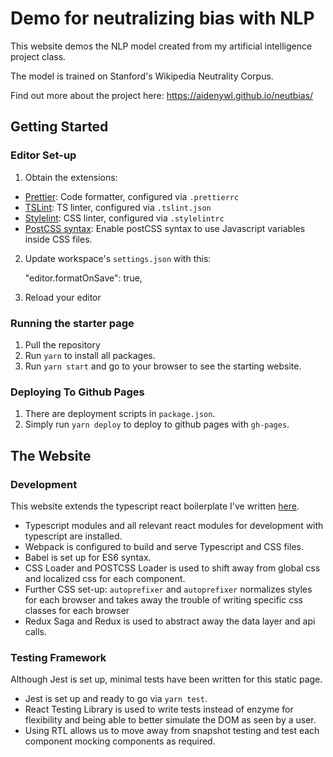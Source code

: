 # Demo for neutralizing bias with NLP

This website demos the NLP model created from my artificial intelligence project class.

The model is trained on Stanford's Wikipedia Neutrality Corpus.

Find out more about the project here: https://aidenywl.github.io/neutbias/

## Getting Started

### Editor Set-up

1. Obtain the extensions:

- [Prettier](https://marketplace.visualstudio.com/items?itemName=esbenp.prettier-vscode): Code formatter, configured via `.prettierrc`
- [TSLint](https://marketplace.visualstudio.com/items?itemName=ms-vscode.vscode-typescript-tslint-plugin): TS linter, configured via `.tslint.json`
- [Stylelint](https://marketplace.visualstudio.com/items?itemName=stylelint.vscode-stylelint): CSS linter, configured via `.stylelintrc`
- [PostCSS syntax](https://marketplace.visualstudio.com/items?itemName=ricard.PostCSS): Enable postCSS syntax to use Javascript variables inside CSS files.

2. Update workspace's `settings.json` with this:

   "editor.formatOnSave": true,

3. Reload your editor

### Running the starter page

1. Pull the repository
2. Run `yarn` to install all packages.
3. Run `yarn start` and go to your browser to see the starting website.

### Deploying To Github Pages

1. There are deployment scripts in `package.json`.
2. Simply run `yarn deploy` to deploy to github pages with `gh-pages`.

## The Website

### Development

This website extends the typescript react boilerplate I've written [here](https://github.com/aidenywl/typescript-react-webpack-boilerplate).
- Typescript modules and all relevant react modules for development with typescript are installed.
- Webpack is configured to build and serve Typescript and CSS files.
- Babel is set up for ES6 syntax.
- CSS Loader and POSTCSS Loader is used to shift away from global css and localized css for each component.
- Further CSS set-up: `autoprefixer` and `autoprefixer` normalizes styles for each browser and takes away the trouble of writing specific css classes for each browser
- Redux Saga and Redux is used to abstract away the data layer and api calls.

### Testing Framework
Although Jest is set up, minimal tests have been written for this static page.

- Jest is set up and ready to go via `yarn test`.
- React Testing Library is used to write tests instead of enzyme for flexibility and being able to better simulate the DOM as seen by a user.
- Using RTL allows us to move away from snapshot testing and test each component mocking components as required.
